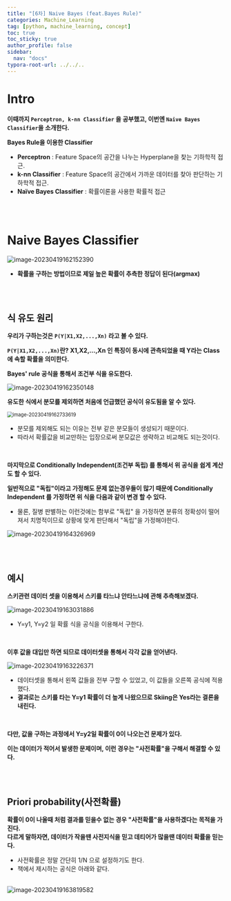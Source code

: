 ```yaml
---
title: "[6차] Naive Bayes (feat.Bayes Rule)"
categories: Machine_Learning
tag: [python, machine_learning, concept]
toc: true
toc_sticky: true
author_profile: false
sidebar:
  nav: "docs"
typora-root-url: ../../..
---
```




# Intro

**이때까지 `Perceptron, k-nn Classifier` 을 공부했고, 이번엔 `Naive Bayes Classifier`을 소개한다.**

**Bayes Rule을 이용한 Classifier**

* **Perceptron** : Feature Space의 공간을 나누는 Hyperplane을 찾는 기하학적 접근.
* **k-nn Classifier** : Feature Space의 공간에서 가까운 데이터를 찾아 판단하는 기하학적 접근.
* **Naïve Bayes Classifier** : 확률이론을 사용한 확률적 접근

<br><br>

# Naive Bayes Classifier
<img src="/images/2023-04-07-[6장] Naive Bayes (feat.Bayes Rule)/image-20230419162152390.png" alt="image-20230419162152390"  />

* **확률을 구하는 방법이므로 제일 높은 확률이 추측한 정답이 된다(argmax)**

<br><br>

## 식 유도 원리

**우리가 구하는것은 `P(Y|X1,X2,...,Xn)` 라고 볼 수 있다.**

**`P(Y|X1,X2,...,Xn)`란? X1,X2,...,Xn 인 특징이 동시에 관측되었을 때 Y라는 Class에 속할 확률을 의미한다.** 

**Bayes' rule 공식을 통해서 조건부 식을 유도한다.**

<img src="/images/2023-04-07-[6장] Naive Bayes (feat.Bayes Rule)/image-20230419162350148.png" alt="image-20230419162350148"  /> 

<br>

**유도한 식에서 분모를 제외하면 처음에 언급했던 공식이 유도됨을 알 수 있다.**

<img src="/images/2023-04-07-[6장] Naive Bayes (feat.Bayes Rule)/image-20230419162733619.png" alt="image-20230419162733619" style="zoom:80%;" /> 

* 분모를 제외해도 되는 이유는 전부 같은 분모들이 생성되기 때문이다.
* 따라서 확률값을 비교만하는 입장으로써 분모값은 생략하고 비교해도 되는것이다.

<br>

**마지막으로 Conditionally Independent(조건부 독립) 를 통해서 위 공식을 쉽게 계산도 할 수 있다.**

**일반적으로 "독립"이라고 가정해도 문제 없는경우들이 많기 때문에 Conditionally Independent 를 가정하면 위 식을 다음과 같이 변경 할 수 있다.**

* 물론, 질병 판별하는 이런것에는 함부로 "독립" 을 가정하면 분류의 정확성이 떨어져서 치명적이므로 상황에 맞게 판단해서 "독립"을 가정해야한다.

<img src="/images/2023-04-07-[6장] Naive Bayes (feat.Bayes Rule)/image-20230419164326969.png" alt="image-20230419164326969"  />

<br><br>

## 예시

**스키관련 데이터 셋을 이용해서 스키를 타느냐 안타느냐에 관해 추측해보겠다.**

<img src="/images/2023-04-07-[6장] Naive Bayes (feat.Bayes Rule)/image-20230419163031886.png" alt="image-20230419163031886"  />

* Y=y1, Y=y2 일 확률 식을 공식을 이용해서 구한다.

<br>

**이후 값을 대입만 하면 되므로 데이터셋을 통해서 각각 값을 얻어낸다.**

<img src="/images/2023-04-07-[6장] Naive Bayes (feat.Bayes Rule)/image-20230419163226371.png" alt="image-20230419163226371"  />

* 데이터셋을 통해서 왼쪽 값들을 전부 구할 수 있었고, 이 값들을 오른쪽 공식에 적용했다.
* **결과로는 스키를 타는 Y=y1 확률이 더 높게 나왔으므로 Skiing은 Yes라는 결론을 내린다.**

<br>

**다만, 값을 구하는 과정에서 Y=y2일 확률이 0이 나오는건 문제가 있다.**  

**이는 데이터가 적어서 발생한 문제이며, 이런 경우는 "사전확률"을 구해서 해결할 수 있다.**

<br><br>

## Priori probability(사전확률)

**확률이 0이 나올때 처럼 결과를 믿을수 없는 경우 "사전확률"을 사용하겠다는 목적을 가진다.**  
**다르게 말하자면, 데이터가 작을땐 사전지식을 믿고 데티어가 많을땐 데이터 확률을 믿는다.**

* 사전확률은 정말 간단히 1/N 으로 설정하기도 한다.
* 책에서 제시하는 공식은 아래와 같다.

<br>

<img src="/images/2023-04-07-[6장] Naive Bayes (feat.Bayes Rule)/image-20230419163819582.png" alt="image-20230419163819582"  />

